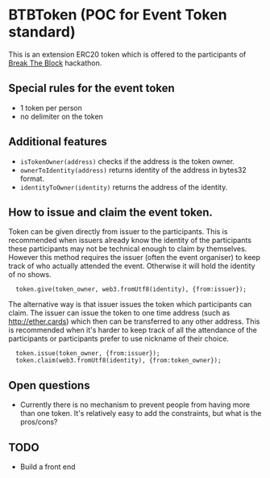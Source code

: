 # BTBToken (POC for Event Token standard)

This is an extension ERC20 token which is offered to the participants of [Break The Block](http://breaktheblock.simplybusiness.co.uk) hackathon.

## Special rules for the event token

- 1 token per person
- no delimiter on the token

## Additional features

- `isTokenOwner(address)` checks if the address is the token owner.
- `ownerToIdentity(address)` returns identity of the address in bytes32 format.
- `identityToOwner(identity)` returns the address of the identity.

## How to issue and claim the event token.

Token can be given directly from issuer to the participants.
This is recommended when issuers already know the identity of the participants
these participants may not be technical enough to claim by themselves.
However this method requires the issuer (often the event organiser) to keep track of who actually attended the event. Otherwise it will hold the identity of no shows.

```
  token.give(token_owner, web3.fromUtf8(identity), {from:issuer});
```

The alternative way is that issuer issues the token which participants can claim.
The issuer can issue the token to one time address (such as http://ether.cards) which then can be transferred to any other address.
This is recommended when it's harder to keep track of all the attendance of the participants or participants prefer to use nickname of their choice.

```
  token.issue(token_owner, {from:issuer});
  token.claim(web3.fromUtf8(identity), {from:token_owner});
```

## Open questions

- Currently there is no mechanism to prevent people from having more than one token. It's relatively easy to add the constraints, but what is the pros/cons?


## TODO

- Build a front end
